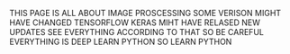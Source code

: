 THIS PAGE IS ALL ABOUT IMAGE PROSCESSING SOME VERISON MIGHT HAVE CHANGED TENSORFLOW KERAS MIHT HAVE RELASED NEW UPDATES SEE EVERYTHING ACCORDING TO THAT
SO BE CAREFUL EVERYTHING IS DEEP LEARN PYTHON 
SO LEARN PYTHON
